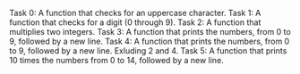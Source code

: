 Task 0:  A function that checks for an uppercase character.
Task 1: A function that checks for a digit (0 through 9).
Task 2: A function that multiplies two integers.
Task 3: A function that prints the numbers, from 0 to 9, followed by a new line.
Task 4: A function that prints the numbers, from 0 to 9, followed by a new line. Exluding 2 and 4.
Task 5: A function that prints 10 times the numbers from 0 to 14, followed by a new line.
